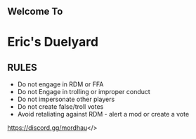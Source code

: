 ## **Welcome To**
# **Eric's Duelyard**

  ## **RULES**
  * Do not engage in RDM or FFA
  * Do not Engage in trolling or improper conduct
  * Do not impersonate other players
  * Do not create false/troll votes
  * Avoid retaliating against RDM - alert a mod or create a vote

  <a id="Mordhau Discord">https://discord.gg/mordhau</>
